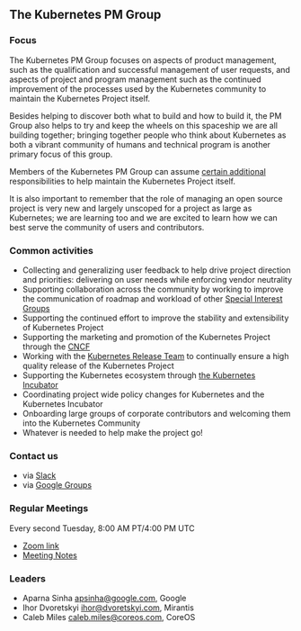 ## The Kubernetes PM Group

### Focus

The Kubernetes PM Group focuses on aspects of product management, such as the qualification and successful management of user requests, and aspects of project and program management such as the continued improvement of the processes used by the Kubernetes community to maintain the Kubernetes Project itself. 

Besides helping to discover both what to build and how to build it, the PM Group also helps to try and keep the wheels on this spaceship we are all building together; bringing together people who think about Kubernetes as both a vibrant community of humans and technical program is another primary focus of this group. 

Members of the Kubernetes PM Group can assume [certain additional](https://github.com/kubernetes/community/blob/master/project-managers/README.md) responsibilities to help maintain the Kubernetes Project itself. 

It is also important to remember that the role of managing an open source project is very new and largely unscoped for a project as large as Kubernetes; we are learning too and we are excited to learn how we can best serve the community of users and contributors.

### Common activities
- Collecting and generalizing user feedback to help drive project direction and priorities: delivering on user needs while enforcing vendor neutrality
- Supporting collaboration across the community by working to improve the communication of roadmap and workload of other [Special Interest Groups](https://github.com/kubernetes/community#special-interest-groups-sig-and-working-groups)
- Supporting the continued effort to improve the stability and extensibility of Kubernetes Project
- Supporting the marketing and promotion of the Kubernetes Project through the [CNCF](https://www.cncf.io/)
- Working with the [Kubernetes Release Team](https://github.com/kubernetes/community/tree/master/contributors/devel/release) to continually ensure a high quality release of the Kubernetes Project
- Supporting the Kubernetes ecosystem through [the Kubernetes Incubator](https://github.com/kubernetes/community/blob/master/incubator.md)
- Coordinating project wide policy changes for Kubernetes and the Kubernetes Incubator
- Onboarding large groups of corporate contributors and welcoming them into the Kubernetes Community
- Whatever is needed to help make the project go!

### Contact us
- via [Slack](https://kubernetes.slack.com/messages/kubernetes-pm/)
- via [Google Groups](https://groups.google.com/forum/#!forum/kubernetes-pm)

### Regular Meetings

Every second Tuesday, 8:00 AM PT/4:00 PM UTC
- [Zoom link](https://zoom.us/j/845373595)
- [Meeting Notes](https://docs.google.com/document/d/1YqIpyjz4mV1jjvzhLx9JYy8LAduedzaoBMjpUKGUJQo/edit?usp=sharing)

### Leaders
- Aparna Sinha apsinha@google.com, Google
- Ihor Dvoretskyi ihor@dvoretskyi.com, Mirantis
- Caleb Miles caleb.miles@coreos.com, CoreOS
